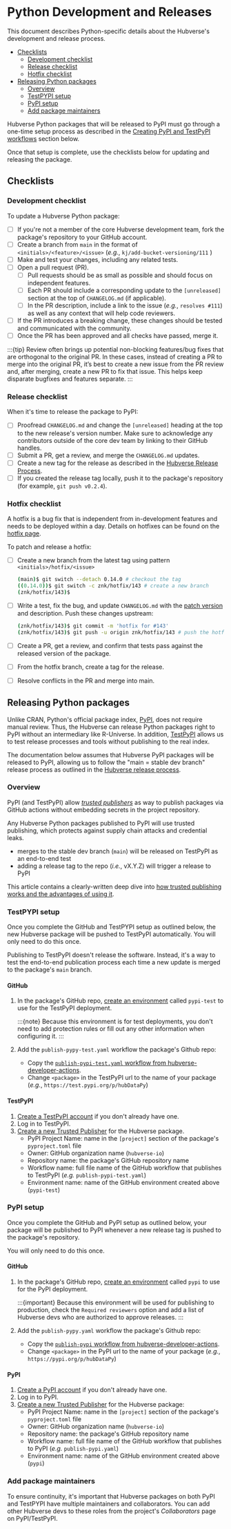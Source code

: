 # Python Development and Releases

This document describes Python-specific details about the Hubverse's
development and release process.

- [Checklists](#checklists)
    - [Development checklist](#development-checklist)
    - [Release checklist](#release-checklist)
    - [Hotfix checklist](#hotfix-checklist)
- [Releasing Python packages](#releasing-python-packages)
    - [Overview](#overview)
    - [TestPYPI setup](#testpypi-setup)
    - [PyPI setup](#pypi-setup)
    - [Add package maintainers](#add-package-maintainers)

Hubverse Python packages that will be released to PyPI must go through a
one-time setup process as described in the
[Creating PyPI and TestPyPI workflows](#releasing-python-packages)
section below.

Once that setup is complete, use the checklists below for updating and releasing
the package.

## Checklists

### Development checklist

To update a Hubverse Python package:

- [ ] If you're not a member of the core Hubverse development team, fork the
      package's repository to your GitHub account.
- [ ] Create a branch from `main` in the format of
`<initials>/<feature>/<issue>` (_e.g._, `kj/add-bucket-versioning/111` )
- [ ] Make and test your changes, including any related tests.
- [ ] Open a pull request (PR).
  - [ ] Pull requests should be as small as possible and should focus on
        independent features.
  - [ ] Each PR should include a corresponding update to the `[unreleased]`
        section at the top of `CHANGELOG.md` (if applicable).
  - [ ] In the PR description, include a link to the issue (_e.g._,
        `resolves #111`) as well as any context that will help code reviewers.
- [ ] If the PR introduces a breaking change, these changes should be tested
      and communicated with the community.
- [ ] Once the PR has been approved and all checks have passed, merge it.

:::{tip}
Review often brings up potential non-blocking features/bug fixes that are orthogonal to the original PR. In these cases, instead of creating a PR to merge into the original PR, it’s best to create a new issue from the PR review and, after merging, create a new PR to fix that issue. This helps keep disparate bugfixes and features separate.
:::

### Release checklist

When it's time to release the package to PyPI:

- [ ] Proofread `CHANGELOG.md` and change the `[unreleased]` heading at the top
to the new release's version number. Make sure to acknowledge any contributors
outside of the core dev team by linking to their GitHub handles.
- [ ] Submit a PR, get a review, and merge the `CHANGELOG.md` updates.
- [ ] Create a new tag for the release as described in the
[Hubverse Release Process](release-process.md#releases).
- [ ] If you created the release tag locally, push it to the package's
repository (for example, `git push v0.2.4`).

### Hotfix checklist

A hotfix is a bug fix that is independent from in-development features and
needs to be deployed within a day. Details on hotfixes can be found on the
[hotfix page](hotfix.md).

To patch and release a hotfix:

- [ ] Create a new branch from the latest tag using pattern
`<initials>/hotfix/<issue>`

    ```sh
    (main)$ git switch --detach 0.14.0 # checkout the tag
    ((0.14.0))$ git switch -c znk/hotfix/143 # create a new branch
    (znk/hotfix/143)$
    ```

- [ ] Write a test, fix the bug, and update `CHANGELOG.md` with the
[patch version](release-process.md#patch) and description. Push these changes
upstream:

    ```sh
    (znk/hotfix/143)$ git commit -m 'hotfix for #143'
    (znk/hotfix/143)$ git push -u origin znk/hotfix/143 # push the hotfix
    ```

- [ ] Create a PR, get a review, and confirm that tests pass against the
released version of the package.
- [ ] From the hotfix branch, create a tag for the release.
- [ ] Resolve conflicts in the PR and merge into main.

## Releasing Python packages

Unlike CRAN, Python's official package index, [PyPI](https://pypi.org/), does
not require manual review. Thus, the Hubverse can release Python packages
right to PyPI without an intermediary like R-Universe. In addition,
[TestPyPI](https://test.pypi.org/) allows us to test release processes and
tools without publishing to the real index.

The documentation below assumes that Hubverse PyPI packages will be released
to PyPI, allowing us to follow the "main = stable dev branch" release process
as outlined in the [Hubverse release process](release-process.md).

### Overview

PyPI (and TestPyPI) allow
[_trusted publishers_](https://docs.pypi.org/trusted-publishers/) as way to
publish packages via GitHub actions without embedding secrets in the project
repository.

Any Hubverse Python packages published to PyPI will use trusted publishing,
which protects against supply chain attacks and credential leaks.

- merges to the stable dev branch (`main`) will be released on TestPyPI as an end-to-end test
- adding a release tag to the repo (_i.e._, vX.Y.Z) will trigger a release to PyPI

This article contains a clearly-written deep dive into
[how trusted publishing works and the advantages of using it](https://blog.trailofbits.com/2023/05/23/trusted-publishing-a-new-benchmark-for-packaging-security/).

### TestPYPI setup

Once you complete the GitHub and TestPYPI setup as outlined below, the new
Hubverse package will be pushed to TestPyPI automatically. You will only need
to do this once.

Publishing to TestPyPI doesn't release the software. Instead, it's a way to test
the end-to-end publication process each time a new update is merged to the
package's `main` branch.

#### GitHub

1. In the package's GitHub repo,
[create an environment](https://docs.github.com/en/actions/managing-workflow-runs-and-deployments/managing-deployments/managing-environments-for-deployment) called `pypi-test` to use for the
TestPyPI deployment.

    :::{note}
    Because this environment is for test deployments, you don't need to add
    protection rules or fill out any other information when configuring it.
    :::

2. Add the `publish-pypy-test.yaml` workflow the package's Github repo:
    - Copy the [`publish-pypi-test.yaml` workflow from hubverse-developer-actions](https://github.com/hubverse-org/hubverse-developer-actions/tree/main/publish-pypi-test/publish-pypi-test.yaml).
    - Change `<package>` in the TestPyPI url to the name of your package
    (_e.g._, `https://test.pypi.org/p/hubDataPy`)

#### TestPyPI

1. [Create a TestPyPI account](https://test.pypi.org/account/register/) if you
don't already have one.
2. Log in to TestPyPI.
3. [Create a new Trusted Publisher](https://test.pypi.org/manage/account/publishing/)
for the Hubverse package.
    - PyPI Project Name: name in the `[project]` section of the package's
    `pyproject.toml` file
    - Owner: GitHub organization name (`hubverse-io`)
    - Repository name: the package's GitHub repository name
    - Workflow name: full file name of the GitHub workflow that publishes to
    TestPyPI (_e.g._ `publish-pypi-test.yaml`)
    - Environment name: name of the GitHub environment created above
    (`pypi-test`)

### PyPI setup

Once you complete the GitHub and PyPI setup as outlined below, your package will
be published to PyPI whenever a new release tag is pushed to the package's
repository.

You will only need to do this once.

#### GitHub

1. In the package's GitHub repo,
[create an environment](https://docs.github.com/en/actions/managing-workflow-runs-and-deployments/managing-deployments/managing-environments-for-deployment) called `pypi` to use for the
PyPI deployment.

    :::{important}
    Because this environment will be used for publishing to production,
    check the `Required reviewers` option and add a list of Hubverse devs who
    are authorized to approve releases.
    :::

2. Add the `publish-pypy.yaml` workflow the package's Github repo:
    - Copy the [`publish-pypi` workflow from hubverse-developer-actions](https://github.com/hubverse-org/hubverse-developer-actions/tree/main/publish-pypi/publish-pypi.yaml).
    - Change `<package>` in the PyPI url to the name of your package
    (_e.g._, `https://pypi.org/p/hubDataPy`)

#### PyPI

1. [Create a PyPI account](https://pypi.org/account/register/) if you
don't already have one.
2. Log in to PyPI.
3. [Create a new Trusted Publisher](https://pypi.org/manage/account/publishing/)
for the Hubverse package:
    - PyPI Project Name: name in the `[project]` section of the package's
    `pyproject.toml` file
    - Owner: GitHub organization name (`hubverse-io`)
    - Repository name: the package's GitHub repository name
    - Workflow name: full file name of the GitHub workflow that publishes to
    PyPI (_e.g._ `publish-pypi.yaml`)
    - Environment name: name of the GitHub environment created above
    (`pypi`)

### Add package maintainers

To ensure continuity, it's important that Hubverse packages on both PyPI and
TestPYPI have multiple maintainers and collaborators. You can add other Hubverse
devs to these roles from the project's _Collaborators_ page on PyPI/TestPyPI.
